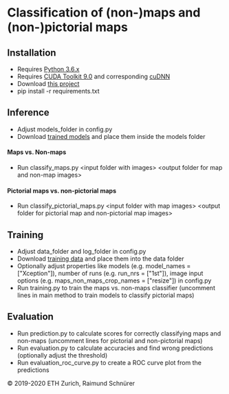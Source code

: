 # Classification of (non-)maps and (non-)pictorial maps

## Installation

* Requires [Python 3.6.x](https://www.python.org/downloads/)
* Requires [CUDA Toolkit 9.0](https://developer.nvidia.com/cuda-downloads) and corresponding [cuDNN](https://developer.nvidia.com/rdp/cudnn-download)
* Download [this project](https://gitlab.ethz.ch/sraimund/pictorial-maps-keras/-/archive/master/pictorial-maps-keras-master.zip)
* pip install -r requirements.txt


## Inference

* Adjust models_folder in config.py
* Download [trained models](https://ikgftp.ethz.ch/?u=uTyy&p=7dbt&path=/pictorial_maps_keras_models.zip) and place them inside the models folder

#### Maps vs. Non-maps
* Run classify_maps.py \<input folder with images> \<output folder for map and non-map images>

#### Pictorial maps vs. non-pictorial maps
* Run classify_pictorial_maps.py \<input folder with map images> \<output folder for pictorial map and non-pictorial map images>


## Training

* Adjust data_folder and log_folder in config.py
* Download [training data](https://ikgftp.ethz.ch/?u=bFup&p=fR7C&path=/pictorial_maps_keras_data.zip) and place them into the data folder
* Optionally adjust properties like models (e.g. model_names = ["Xception"]), number of runs (e.g. run_nrs = ["1st"]), image input options (e.g. maps_non_maps_crop_names = ["resize"]) in config.py
* Run training.py to train the maps vs. non-maps classifier (uncomment lines in main method to train models to classify pictorial maps)


## Evaluation

* Run prediction.py to calculate scores for correctly classifying maps and non-maps (uncomment lines for pictorial and non-pictorial maps)
* Run evaluation.py to calculate accuracies and find wrong predictions (optionally adjust the threshold)
* Run evaluation_roc_curve.py to create a ROC curve plot from the predictions


© 2019-2020 ETH Zurich, Raimund Schnürer

